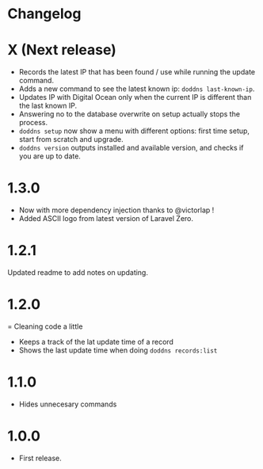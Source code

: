 # Changelog

# X (Next release)
- Records the latest IP that has been found / use while running the update command.
- Adds a new command to see the latest known ip: `doddns last-known-ip`.
- Updates IP with Digital Ocean only when the current IP is different than the last known IP.
- Answering no to the database overwrite on setup actually stops the process.
- `doddns setup` now show a menu with different options: first time setup, start from scratch and upgrade.
- `doddns version` outputs installed and available version, and checks if you are up to date.

# 1.3.0
- Now with more dependency injection thanks to @victorlap !
- Added ASCII logo from latest version of Laravel Zero.

# 1.2.1
Updated readme to add notes on updating.

# 1.2.0
= Cleaning code a little
- Keeps a track of the lat update time of a record
- Shows the last update time when doing `doddns records:list`

# 1.1.0
- Hides unnecesary commands

# 1.0.0
- First release.